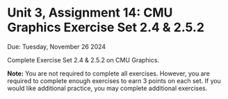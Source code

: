 # Unit 3, Assignment 14: CMU Graphics Exercise Set 2.4 & 2.5.2
Due: Tuesday, November 26 2024

Complete Exercise Set 2.4 & 2.5.2 on CMU Graphics.

**Note:**  You are not required to complete all exercises.  However, you are required to complete enough exercises to earn 3 points on each set.  If you would like additional practice, you may complete additional exercises.
